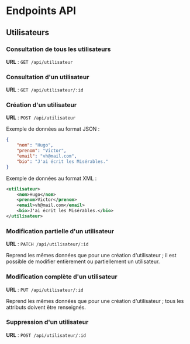 # Endpoints API

## Utilisateurs

### Consultation de tous les utilisateurs

**URL** : `GET /api/utilisateur`

### Consultation d'un utilisateur

**URL** : `GET /api/utilisateur/:id`

### Création d'un utilisateur

**URL** : `POST /api/utilisateur`

Exemple de données au format JSON :

```json
{
    "nom": "Hugo",
    "prenom": "Victor",
    "email": "vh@mail.com",
    "bio": "J'ai écrit les Misérables."
}
```

Exemple de données au format XML :

```xml
<utilisateur>
	<nom>Hugo</nom>
	<prenom>Victor</prenom>
	<email>vh@mail.com</email>
	<bio>J'ai écrit les Misérables.</bio>
</utilisateur>
```

### Modification partielle d'un utilisateur

**URL** : `PATCH /api/utilisateur/:id`

Reprend les mêmes données que pour une création d'utilisateur ; il est possible de modifier entièrement ou partiellement un utilisateur.

### Modification complète d'un utilisateur

**URL** : `PUT /api/utilisateur/:id`

Reprend les mêmes données que pour une création d'utilisateur ; tous les attributs doivent être renseignés.

### Suppression d'un utilisateur

**URL** : `POST /api/utilisateur/:id`